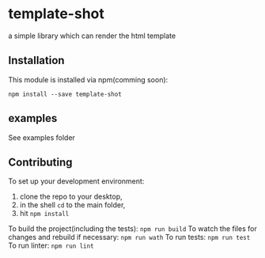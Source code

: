# template-shot
a simple library which can render the html template

## Installation

This module is installed via npm(comming soon):

```
npm install --save template-shot
```

## examples
See examples folder

## Contributing

To set up your development environment:

1. clone the repo to your desktop,
2. in the shell `cd` to the main folder,
3. hit `npm install`

To build the project(including the tests):
    `npm run build`
To watch the files for changes and rebuild if necessary:
    `npm run wath`
To run tests:
    `npm run test`
To run linter:
    `npm run lint`